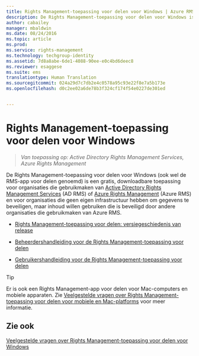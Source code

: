 ```yaml
---
title: Rights Management-toepassing voor delen voor Windows | Azure RMS
description: De Rights Management-toepassing voor delen voor Windows is een gratis, downloadbare toepassing voor organisaties die gebruikmaken van Active Directory Rights Management Services (AD RMS) of Azure Rights Management (Azure RMS) en voor organisaties die geen eigen infrastructuur hebben om gegevens te beveiligen, maar inhoud willen gebruiken die is beveiligd door andere organisaties die gebruikmaken van Azure RMS.
author: cabailey
manager: mbaldwin
ms.date: 08/24/2016
ms.topic: article
ms.prod: 
ms.service: rights-management
ms.technology: techgroup-identity
ms.assetid: 7d8a8abe-6de1-4088-90ee-e0c4bd6deec8
ms.reviewer: esaggese
ms.suite: ems
translationtype: Human Translation
ms.sourcegitcommit: 024a29d7c7db2e4c0578a95c93e22f8e7a5b173e
ms.openlocfilehash: d0c2ee02a6de78b3f324cf174f54e0227de301ed


---
```


# Rights Management-toepassing voor delen voor Windows

>*Van toepassing op: Active Directory Rights Management Services, Azure Rights Management*

De Rights Management-toepassing voor delen voor Windows (ook wel de RMS-app voor delen genoemd) is een gratis, downloadbare toepassing voor organisaties die gebruikmaken van [Active Directory Rights Management Services](https://technet.microsoft.com/library/cc772403.aspx) (AD RMS) of [Azure Rights Management](../understand-explore/azure-rights-management.md) (Azure RMS) en voor organisaties die geen eigen infrastructuur hebben om gegevens te beveiligen, maar inhoud willen gebruiken die is beveiligd door andere organisaties die gebruikmaken van Azure RMS.

-   [Rights Management-toepassing voor delen: versiegeschiedenis van release](sharing-app-version-release-history.md)

-   [Beheerdershandleiding voor de Rights Management-toepassing voor delen](sharing-app-admin-guide.md)

-   [Gebruikershandleiding voor de Rights Management-toepassing voor delen](sharing-app-user-guide.md)

> [!TIP]
> Er is ook een Rights Management-app voor delen voor Mac-computers en mobiele apparaten. Zie [Veelgestelde vragen over Rights Management-toepassing voor delen voor mobiele en Mac-platforms](http://technet.microsoft.com/dn451248) voor meer informatie.

## Zie ook
[Veelgestelde vragen over Rights Management-toepassing voor delen voor Windows](http://technet.microsoft.com/dn467883)




<!--HONumber=Aug16_HO4-->


